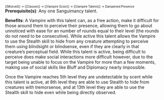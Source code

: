 <sup><sup>[[Mistveil]] → [[Classes]] → [[Vampire Scion]] → [[Vampire Talents]] → Dampened Presence</sup></sup>
**Prerequisite(s)**: Any one Sanguimancy talent.

**Benefits**: A Vampire with this talent can, as a free action, make it difficult for those around them to perceive their presence, allowing them to go about unnoticed with ease for an number of rounds equal to their level (the rounds do not need to be consecutive). While active this talent allows the Vampire to use the Stealth skill to hide from any creature attempting to perceive them using blindsight or blindsense, even if they are clearly in that creature’s perceptual field. While this talent is active, being difficult to perceive does make social interactions more difficult however, due to the target being unable to focus on the Vampire for more than a few moments, making use of social skills like Bluff and Diplomacy nearly impossible.

Once the Vampire reaches 5th level they are undetectable by scent while this talent is active, at 8th level they are able to use Stealth to hide from creatures with tremorsense, and at 13th level they are able to use the Stealth skill to hide even while being directly observed. 